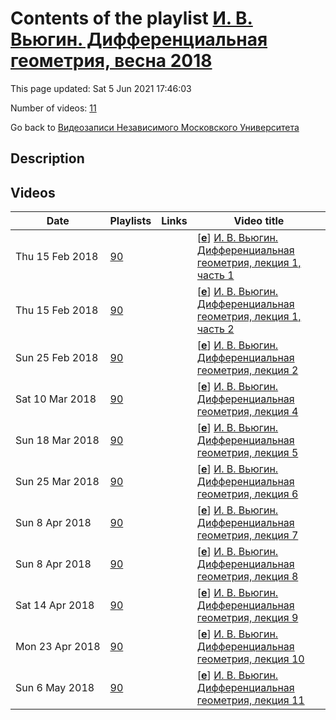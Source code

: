 # Contents of the playlist [И. В. Вьюгин. Дифференциальная геометрия, весна 2018](https://www.youtube.com/playlist?list=PLp9ABVh6_x4EB0ZM0yzkovNcnl23kCwpH)

This page updated: Sat 5 Jun 2021 17:46:03

Number of videos: [11](#videos)

Go back to [Видеозаписи Независимого Московского Университета](../README.md)

## Description



## Videos

|Date|Playlists|Links|Video title|
|---|---|---|---|
| Thu&nbsp;15&nbsp;Feb&nbsp;2018 | [90](../playlists/90 "И. В. Вьюгин. Дифференциальная геометрия, весна 2018") |  | [[**e**](https://studio.youtube.com/video/SIKV577Xkhc/edit "Edit")] [И. В. Вьюгин. Дифференциальная геометрия, лекция 1, часть 1](https://www.youtube.com/watch?v=SIKV577Xkhc&list=PLp9ABVh6_x4EB0ZM0yzkovNcnl23kCwpH "Спецкурс НМУ. 8 февраля 2018 г. 17:30, НМУ 304 (Москва, Большой Власьевский пер., 11) ium.mccme.ru/s18/DG-prog.pdf") |
| Thu&nbsp;15&nbsp;Feb&nbsp;2018 | [90](../playlists/90 "И. В. Вьюгин. Дифференциальная геометрия, весна 2018") |  | [[**e**](https://studio.youtube.com/video/mXV9NPCCFFU/edit "Edit")] [И. В. Вьюгин. Дифференциальная геометрия, лекция 1, часть 2](https://www.youtube.com/watch?v=mXV9NPCCFFU&list=PLp9ABVh6_x4EB0ZM0yzkovNcnl23kCwpH "Спецкурс НМУ. 8 февраля 2018 г. 17:30, НМУ 304 (Москва, Большой Власьевский пер., 11) ium.mccme.ru/s18/DG-prog.pdf") |
| Sun&nbsp;25&nbsp;Feb&nbsp;2018 | [90](../playlists/90 "И. В. Вьюгин. Дифференциальная геометрия, весна 2018") |  | [[**e**](https://studio.youtube.com/video/_VfOpm0gRrM/edit "Edit")] [И. В. Вьюгин. Дифференциальная геометрия, лекция 2](https://www.youtube.com/watch?v=_VfOpm0gRrM&list=PLp9ABVh6_x4EB0ZM0yzkovNcnl23kCwpH "Спецкурс НМУ. 15 февраля 2018 г. 17:30, НМУ 304 (Москва, Большой Власьевский пер., 11) ium.mccme.ru/s18/DG-prog.pdf") |
| Sat&nbsp;10&nbsp;Mar&nbsp;2018 | [90](../playlists/90 "И. В. Вьюгин. Дифференциальная геометрия, весна 2018") |  | [[**e**](https://studio.youtube.com/video/Mx177waVFIs/edit "Edit")] [И. В. Вьюгин. Дифференциальная геометрия, лекция 4](https://www.youtube.com/watch?v=Mx177waVFIs&list=PLp9ABVh6_x4EB0ZM0yzkovNcnl23kCwpH "Спецкурс НМУ. 8 марта 2018 г. 17:30, НМУ 304 (Москва, Большой Власьевский пер., 11) ium.mccme.ru/s18/DG-prog.pdf") |
| Sun&nbsp;18&nbsp;Mar&nbsp;2018 | [90](../playlists/90 "И. В. Вьюгин. Дифференциальная геометрия, весна 2018") |  | [[**e**](https://studio.youtube.com/video/_vDJLxyjrLs/edit "Edit")] [И. В. Вьюгин. Дифференциальная геометрия, лекция 5](https://www.youtube.com/watch?v=_vDJLxyjrLs&list=PLp9ABVh6_x4EB0ZM0yzkovNcnl23kCwpH "Спецкурс НМУ. 15 марта 2018 г. 17:30, НМУ 304 (Москва, Большой Власьевский пер., 11) ium.mccme.ru/s18/DG-prog.pdf") |
| Sun&nbsp;25&nbsp;Mar&nbsp;2018 | [90](../playlists/90 "И. В. Вьюгин. Дифференциальная геометрия, весна 2018") |  | [[**e**](https://studio.youtube.com/video/Xnj8sOWF268/edit "Edit")] [И. В. Вьюгин. Дифференциальная геометрия, лекция 6](https://www.youtube.com/watch?v=Xnj8sOWF268&list=PLp9ABVh6_x4EB0ZM0yzkovNcnl23kCwpH "Спецкурс НМУ. 22 марта 2018 г. 17:30, НМУ 304 (Москва, Большой Власьевский пер., 11) ium.mccme.ru/s18/DG-prog.pdf") |
| Sun&nbsp;8&nbsp;Apr&nbsp;2018 | [90](../playlists/90 "И. В. Вьюгин. Дифференциальная геометрия, весна 2018") |  | [[**e**](https://studio.youtube.com/video/aYlnbg9DHb0/edit "Edit")] [И. В. Вьюгин. Дифференциальная геометрия, лекция 7](https://www.youtube.com/watch?v=aYlnbg9DHb0&list=PLp9ABVh6_x4EB0ZM0yzkovNcnl23kCwpH "Спецкурс НМУ. 29 марта 2018 г. 17:30, НМУ 304 (Москва, Большой Власьевский пер., 11) ium.mccme.ru/s18/DG-prog.pdf") |
| Sun&nbsp;8&nbsp;Apr&nbsp;2018 | [90](../playlists/90 "И. В. Вьюгин. Дифференциальная геометрия, весна 2018") |  | [[**e**](https://studio.youtube.com/video/xYIcRLI7tJA/edit "Edit")] [И. В. Вьюгин. Дифференциальная геометрия, лекция 8](https://www.youtube.com/watch?v=xYIcRLI7tJA&list=PLp9ABVh6_x4EB0ZM0yzkovNcnl23kCwpH "Спецкурс НМУ. 5 апреля 2018 г. 17:30, НМУ 304 (Москва, Большой Власьевский пер., 11) ium.mccme.ru/s18/DG-prog.pdf") |
| Sat&nbsp;14&nbsp;Apr&nbsp;2018 | [90](../playlists/90 "И. В. Вьюгин. Дифференциальная геометрия, весна 2018") |  | [[**e**](https://studio.youtube.com/video/8io0OY_JV4s/edit "Edit")] [И. В. Вьюгин. Дифференциальная геометрия, лекция 9](https://www.youtube.com/watch?v=8io0OY_JV4s&list=PLp9ABVh6_x4EB0ZM0yzkovNcnl23kCwpH "Спецкурс НМУ. 12 апреля 2018 г. 17:30, НМУ 304 (Москва, Большой Власьевский пер., 11) ium.mccme.ru/s18/DG-prog.pdf") |
| Mon&nbsp;23&nbsp;Apr&nbsp;2018 | [90](../playlists/90 "И. В. Вьюгин. Дифференциальная геометрия, весна 2018") |  | [[**e**](https://studio.youtube.com/video/JYFB-Ilf6rY/edit "Edit")] [И. В. Вьюгин. Дифференциальная геометрия, лекция 10](https://www.youtube.com/watch?v=JYFB-Ilf6rY&list=PLp9ABVh6_x4EB0ZM0yzkovNcnl23kCwpH "Спецкурс НМУ. 19 апреля 2018 г. 17:30, НМУ 304 (Москва, Большой Власьевский пер., 11) ium.mccme.ru/s18/DG-prog.pdf") |
| Sun&nbsp;6&nbsp;May&nbsp;2018 | [90](../playlists/90 "И. В. Вьюгин. Дифференциальная геометрия, весна 2018") |  | [[**e**](https://studio.youtube.com/video/TtmmYjn9s8w/edit "Edit")] [И. В. Вьюгин. Дифференциальная геометрия, лекция 11](https://www.youtube.com/watch?v=TtmmYjn9s8w&list=PLp9ABVh6_x4EB0ZM0yzkovNcnl23kCwpH "Спецкурс НМУ. 26 апреля 2018 г. 17:30, НМУ 304 (Москва, Большой Власьевский пер., 11) ium.mccme.ru/s18/DG-prog.pdf") |
